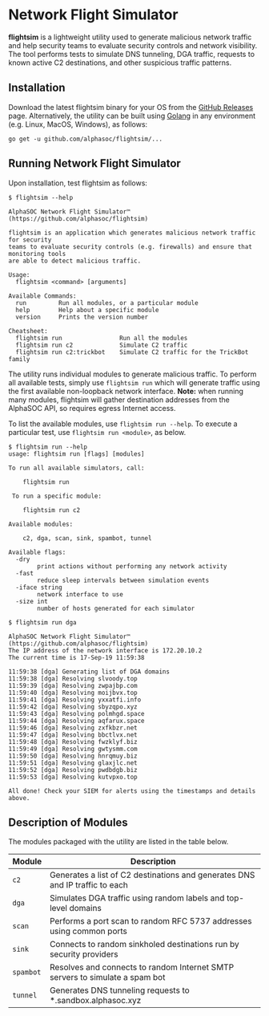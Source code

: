 # Network Flight Simulator

**flightsim** is a lightweight utility used to generate malicious network traffic and help security teams to evaluate security controls and network visibility. The tool performs tests to simulate DNS tunneling, DGA traffic, requests to known active C2 destinations, and other suspicious traffic patterns.

## Installation

Download the latest flightsim binary for your OS from the [GitHub Releases](https://github.com/alphasoc/flightsim/releases) page. Alternatively, the utility can be built using [Golang](https://golang.org/doc/install) in any environment (e.g. Linux, MacOS, Windows), as follows:

```
go get -u github.com/alphasoc/flightsim/...
```

## Running Network Flight Simulator

Upon installation, test flightsim as follows:

```
$ flightsim --help

AlphaSOC Network Flight Simulator™ (https://github.com/alphasoc/flightsim)

flightsim is an application which generates malicious network traffic for security
teams to evaluate security controls (e.g. firewalls) and ensure that monitoring tools
are able to detect malicious traffic.

Usage:
  flightsim <command> [arguments]

Available Commands:
  run         Run all modules, or a particular module
  help        Help about a specific module
  version     Prints the version number

Cheatsheet:
  flightsim run                Run all the modules
  flightsim run c2             Simulate C2 traffic
  flightsim run c2:trickbot    Simulate C2 traffic for the TrickBot family
```

The utility runs individual modules to generate malicious traffic. To perform all available tests, simply use `flightsim run` which will generate traffic using the first available non-loopback network interface. **Note:** when running many modules, flightsim will gather destination addresses from the AlphaSOC API, so requires egress Internet access.

To list the available modules, use `flightsim run --help`. To execute a particular test, use `flightsim run <module>`, as below.

```
$ flightsim run --help
usage: flightsim run [flags] [modules]

To run all available simulators, call:

    flightsim run

 To run a specific module:

    flightsim run c2

Available modules:

	c2, dga, scan, sink, spambot, tunnel

Available flags:
  -dry
    	print actions without performing any network activity
  -fast
    	reduce sleep intervals between simulation events
  -iface string
    	network interface to use
  -size int
    	number of hosts generated for each simulator

$ flightsim run dga

AlphaSOC Network Flight Simulator™  (https://github.com/alphasoc/flightsim)
The IP address of the network interface is 172.20.10.2
The current time is 17-Sep-19 11:59:38

11:59:38 [dga] Generating list of DGA domains
11:59:38 [dga] Resolving slvoody.top
11:59:39 [dga] Resolving zwpajbp.com
11:59:40 [dga] Resolving moijbvx.top
11:59:41 [dga] Resolving yxxatfi.info
11:59:42 [dga] Resolving sbyzqpo.xyz
11:59:43 [dga] Resolving polmhgd.space
11:59:44 [dga] Resolving aqfarux.space
11:59:46 [dga] Resolving zxfkbzr.net
11:59:47 [dga] Resolving bbctlvx.net
11:59:48 [dga] Resolving fwzklyf.biz
11:59:49 [dga] Resolving gwtysmm.com
11:59:50 [dga] Resolving hnrqmuy.biz
11:59:51 [dga] Resolving glaxjlc.net
11:59:52 [dga] Resolving pwdbdgb.biz
11:59:53 [dga] Resolving kutvpxo.top

All done! Check your SIEM for alerts using the timestamps and details above.
```

## Description of Modules

The modules packaged with the utility are listed in the table below.

| Module    | Description                                                                   |
| --------- | ----------------------------------------------------------------------------- |
| `c2`      | Generates a list of C2 destinations and generates DNS and IP traffic to each  |
| `dga`     | Simulates DGA traffic using random labels and top-level domains               |
| `scan`    | Performs a port scan to random RFC 5737 addresses using common ports          |
| `sink`    | Connects to random sinkholed destinations run by security providers           |
| `spambot` | Resolves and connects to random Internet SMTP servers to simulate a spam bot  |
| `tunnel`  | Generates DNS tunneling requests to \*.sandbox.alphasoc.xyz                   |

